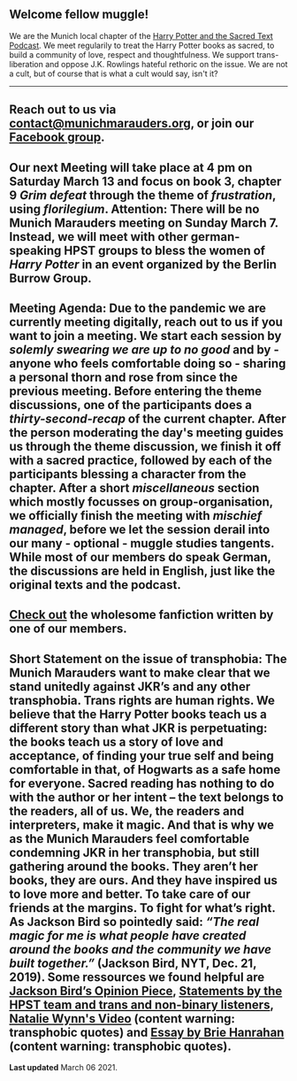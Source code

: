 ## Welcome fellow muggle!
We are the Munich local chapter of the [Harry Potter and the Sacred Text Podcast](https://www.harrypottersacredtext.com). We meet regularily to treat the Harry Potter books as sacred, to build a community of love, respect and thoughtfulness. We support trans-liberation and oppose J.K. Rowlings hateful rethoric on the issue. We are not a cult, but of course that is what a cult would say, isn't it?

---
**Reach out to us** via contact@munichmarauders.org, or join our [Facebook group](https://www.facebook.com/groups/2408737062515597/).
---
**Our next Meeting** will take place at 4 pm on Saturday March 13 and focus on book 3, chapter 9 *Grim defeat* through the theme of *frustration*, using *florilegium*. Attention: There will be no Munich Marauders meeting on Sunday March 7. Instead, we will meet with other german-speaking HPST groups to bless the women of *Harry Potter* in an event organized by the Berlin Burrow Group.
---
**Meeting Agenda:** Due to the pandemic we are currently meeting digitally, reach out to us if you want to join a meeting. We start each session by *solemly swearing we are up to no good* and by - anyone who feels comfortable doing so - sharing a personal thorn and rose from since the previous meeting. Before entering the theme discussions, one of the participants does a *thirty-second-recap* of the current chapter. After the person moderating the day's meeting guides us through the theme discussion, we finish it off with a sacred practice, followed by each of the participants blessing a character from the chapter. After a short *miscellaneous* section which mostly focusses on group-organisation, we officially finish the meeting with *mischief managed*, before we let the session derail into our many - optional - muggle studies tangents. While most of our members do speak German, the discussions are held in English, just like the original texts and the podcast.
---
[Check out](https://archiveofourown.org/users/Lemikita/pseuds/Lemikita) the **wholesome fanfiction** written by one of our members.
---
**Short Statement on the issue of transphobia:** The Munich Marauders want to make clear that we stand unitedly against JKR’s and any other transphobia. Trans rights are human rights. We believe that the Harry Potter books teach us a different story than what JKR is perpetuating: the books teach us a story of love and acceptance, of finding your true self and being comfortable in that, of Hogwarts as a safe home for everyone. Sacred reading has nothing to do with the author or her intent – the text belongs to the readers, all of us. We, the readers and interpreters, make it magic. And that is why we as the Munich Marauders feel comfortable condemning JKR in her transphobia, but still gathering around the books. They aren’t her books, they are ours. And they have inspired us to love more and better. To take care of our friends at the margins. To fight for what’s right. As Jackson Bird so pointedly said: *“The real magic for me is what people have created around the books and the community we have built together.”* (Jackson Bird, NYT, Dec. 21, 2019). **Some ressources** we found helpful are
[Jackson Bird’s Opinion Piece](https://www.nytimes.com/2019/12/21/opinion/jk-rowling-twitter-trans.html), [Statements by the HPST team and trans and non-binary listeners](https://www.harrypottersacredtext.com/statements), [Natalie Wynn's Video](https://www.youtube.com/watch?v=7gDKbT_l2us&feature=emb_logo) (content warning: transphobic quotes) and [Essay by Brie Hanrahan](https://medium.com/@briehanrahan/a-reasonable-persons-guide-to-the-j-k-rowling-essay-6bd9e2d638ad) (content warning: transphobic quotes).
---
**Last updated** March 06 2021.
